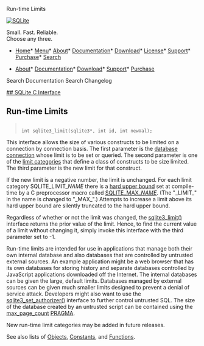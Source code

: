 




Run\-time Limits




[![SQLite](../images/sqlite370_banner.gif)](../index.html)


Small. Fast. Reliable.  
Choose any three.


* [Home](../index.html)* [Menu](javascript:void(0))* [About](../about.html)* [Documentation](../docs.html)* [Download](../download.html)* [License](../copyright.html)* [Support](../support.html)* [Purchase](../prosupport.html)* [Search](javascript:void(0))




* [About](../about.html)* [Documentation](../docs.html)* [Download](../download.html)* [Support](../support.html)* [Purchase](../prosupport.html)






Search Documentation
Search Changelog









[## SQLite C Interface](../c3ref/intro.html)
## Run\-time Limits




> ```
> 
> int sqlite3_limit(sqlite3*, int id, int newVal);
> 
> ```



This interface allows the size of various constructs to be limited
on a connection by connection basis. The first parameter is the
[database connection](../c3ref/sqlite3.html) whose limit is to be set or queried. The
second parameter is one of the [limit categories](../c3ref/c_limit_attached.html) that define a
class of constructs to be size limited. The third parameter is the
new limit for that construct.


If the new limit is a negative number, the limit is unchanged.
For each limit category SQLITE\_LIMIT\_*NAME* there is a
[hard upper bound](../limits.html)
set at compile\-time by a C preprocessor macro called
[SQLITE\_MAX\_*NAME*](../limits.html).
(The "\_LIMIT\_" in the name is changed to "\_MAX\_".)
Attempts to increase a limit above its hard upper bound are
silently truncated to the hard upper bound.


Regardless of whether or not the limit was changed, the
[sqlite3\_limit()](../c3ref/limit.html) interface returns the prior value of the limit.
Hence, to find the current value of a limit without changing it,
simply invoke this interface with the third parameter set to \-1\.


Run\-time limits are intended for use in applications that manage
both their own internal database and also databases that are controlled
by untrusted external sources. An example application might be a
web browser that has its own databases for storing history and
separate databases controlled by JavaScript applications downloaded
off the Internet. The internal databases can be given the
large, default limits. Databases managed by external sources can
be given much smaller limits designed to prevent a denial of service
attack. Developers might also want to use the [sqlite3\_set\_authorizer()](../c3ref/set_authorizer.html)
interface to further control untrusted SQL. The size of the database
created by an untrusted script can be contained using the
[max\_page\_count](../pragma.html#pragma_max_page_count) [PRAGMA](../pragma.html#syntax).


New run\-time limit categories may be added in future releases.


See also lists of
 [Objects](../c3ref/objlist.html),
 [Constants](../c3ref/constlist.html), and
 [Functions](../c3ref/funclist.html).



